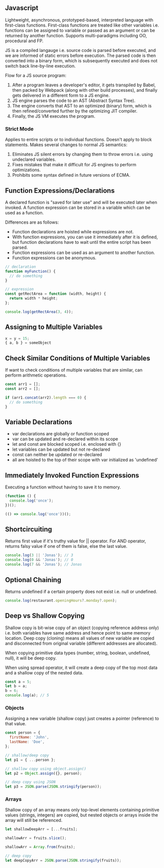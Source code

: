 ## Javascript

Lightweight, asynchronous, prototyped-based, interpreted language with first-class functions. First-class functions are treated like other variables i.e. functions can be assigned to variable or passed as an argument or can be returned by another function. Supports multi-paradigms including OO, procedural and FP.

JS is a compiled langauge i.e. source code is parsed before executed, and we are informed of static errors before execution. The parsed code is then converted into a binary form, which is subsequently executed and does not switch back line-by-line execution.

Flow for a JS source program:

1. After a program leaves a developer's editor, it gets transpiled by Babel, then packed by Webpack (along with other build processes), and finally gets delivered in a different form to a JS engine.
2. JS engine parses the code to an AST (Abstract Syntax Tree).
3. The engine converts that AST to an optimized (binary) form, which is then refined/converted further by the optimizing JIT compiler.
4. Finally, the JS VM executes the program.

### Strict Mode

Applies to entire scripts or to individual functions. Doesn't apply to block statements. Makes several changes to normal JS semantics:

1. Eliminates JS silent errors by changing them to throw errors i.e. using undeclared variables.
2. Fixes mistakes that make it difficult for JS engines to perform optimizations.
3. Prohibits some syntax defined in future versions of ECMA.

## Function Expressions/Declarations

A declared function is "saved for later use" and will be executed later when invoked. A function expression can be stored in a variable which can be used as a function.

Differences are as follows:

- Function declarations are hoisted while expressions are not.
- With function expressions, you can use it immediately after it is defined, but function declarations have to wait until the entire script has been parsed.
- Function expressions can be used as an argument to another function.
- Function expressions can be anonymous.

```js
// declaration
function myFunction() {
  // do something
}

// expression
const getRectArea = function (width, height) {
  return width * height;
};

console.log(getRectArea(3, 4));
```

## Assigning to Multiple Variables

```js
x = y = 15;
{ a, b } = someObject
```

## Check Similar Conditions of Multiple Variables

If want to check conditions of multiple variables that are similar, can perform arithmetic operations.

```js
const arr1 = [];
const arr2 = [];

if (arr1.concat(arr2).length === 0) {
  // do something
}
```

## Variable Declarations

- var declarations are globally or function scoped
- var can be updated and re-declared within its scope
- let and const are blocked scoped i.e. enclosed with {}
- let variables can be updated but not re-declared
- const can neither be updated or re-declared
- all are hoisted to the top of their scope with var initialized as 'undefined'

## Immediately Invoked Function Expressions

Executing a function without having to save it to memory.

```js
(function () {
  console.log('once');
})();

(() => console.log('once'))();
```

## Shortcircuiting

Returns first value if it's truthy value for || operator. For AND operator, returns falsy value if one of them is false, else the last value.

```javascript
console.log(3 || 'Jonas'); // 3
console.log(0 && 'Jonas'); // 0
console.log(7 && 'Jonas'); // Jonas
```

## Optional Chaining

Returns undefined if a certain property does not exist i.e. null or undefined.

```javascript
console.log(restaurant.openingHours?.monday?.open);
```

## Deep vs Shallow Copying

Shallow copy is bit-wise copy of an object (copying reference address only) i.e. both variables have same address and hence point to same memory location. Deep copy (cloning) means all values of new variable are copied and disconnected from original variable (different addresses are allocated).

When copying primitive data types (number, string, boolean, undefined, null), it will be deep copy.

When using spread operator, it will create a deep copy of the top most data and a shallow copy of the nested data.

```js
const a = 5;
let b = a;
b = 6;
console.log(a); // 5
```

### Objects

Assigning a new variable (shallow copy) just creates a pointer (reference) to that value.

```js
const person = {
  firstName: 'John',
  lastName: 'Doe',
};

// shallow/deep copy
let p1 = { ...person };

// shallow copy using object.assign()
let p2 = Object.assign({}, person);

// deep copy using JSON
let p3 = JSON.parse(JSON.stringify(person));
```

### Arrays

Shallow copy of an array means only top-level elements containing primitive values (strings, integers) are copied, but nested objects or arrays inside the array will still be referenced.

```js
let shallowDeepArr = [...fruits];

shallowArr = fruits.slice();

shallowArr = Array.from(fruits);

// deep copy
let deepCopyArr = JSON.parse(JSON.stringify(fruits));
```
